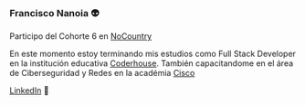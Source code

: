 ### Francisco Nanoia :alien:

Participo del Cohorte 6 en [NoCountry](https://www.nocountry.tech/)

En este momento estoy terminando mis estudios como Full Stack Developer en la institución educativa [Coderhouse](https://www.coderhouse.com/). También capacitandome en el área de Ciberseguridad y Redes en la académia [Cisco](https://www.netacad.com/)

[LinkedIn](https://www.linkedin.com/in/fnanoia/) :space_invader:
